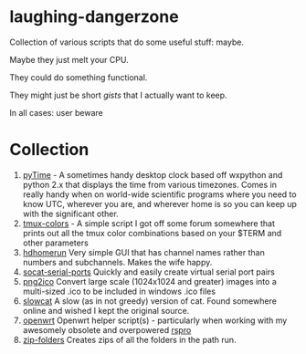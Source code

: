 laughing-dangerzone
===================

Collection of various scripts that do some useful stuff: maybe.

Maybe they just melt your CPU.

They could do something functional.

They might just be short _gists_ that I actually want to keep.

In all cases: user beware




Collection
==========

1. [pyTime](https://github.com/npotts/laughing-dangerzone/tree/master/pytime "Pytime") - A sometimes handy desktop clock based off wxpython and python 2.x that displays the time from various timezones. Comes in really handy when on world-wide scientific programs where you need to know UTC, wherever you are, and wherever home is so you can keep up with the significant other.
1. [tmux-colors](https://github.com/npotts/laughing-dangerzone/tree/master/tmux-colors "Tmux Colors") - A simple script I got off some forum somewhere that prints out all the tmux color combinations based on your $TERM and other parameters
1. [hdhomerun](https://github.com/npotts/laughing-dangerzone/tree/master/hdhomerun "Ub3r simple HDhomerun") Very simple GUI that has channel names rather than numbers and subchannels.  Makes the wife happy.
1. [socat-serial-ports](https://github.com/npotts/laughing-dangerzone/tree/master/socat-serial-ports "Socat Virtual Serial Ports") Quickly and easily create virtual serial port pairs
1. [png2ico](https://github.com/npotts/laughing-dangerzone/tree/master/png2ico "png2ico") Convert large scale (1024x1024 
and greater) images into a multi-sized .ico to be included in windows .ico files
1. [slowcat](https://github.com/npotts/laughing-dangerzone/tree/master/slowcat "slowcat") A slow (as in not greedy) version of cat.  Found somewhere online and wished I kept the original source.
1. [openwrt](https://github.com/npotts/laughing-dangerzone/tree/master/openwrt "openwrt") Openwrt helper script(s) - particularly when working with my awesomely obsolete and overpowered [rspro](http://wiki.openwrt.org/toh/ubiquiti/routerstation.pro "rspro")
1. [zip-folders](https://github.com/npotts/laughing-dangerzone/tree/master/zip-folders "zip-folders") Creates zips of all the folders in the path run.